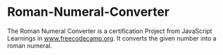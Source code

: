 # Roman-Numeral-Converter
The Roman Numeral Converter is a certification Project from JavaScript Learnings in www.freecodecamp.org.
It converts the given number into a roman numeral.
